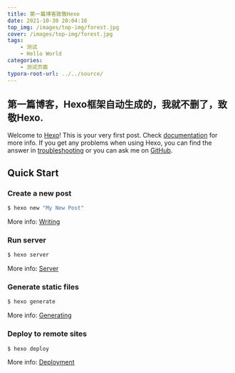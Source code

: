 ```yaml
---
title: 第一篇博客致敬Hexo
date: 2021-10-30 20:04:16
top_img: /images/top-img/forest.jpg
cover: /images/top-img/forest.jpg
tags:
    - 测试
    - Hello World
categories:
    - 测试页面
typora-root-url: ../../source/
---
```


第一篇博客，Hexo框架自动生成的，我就不删了，致敬Hexo.
----------
Welcome to [Hexo](https://hexo.io/)! This is your very first post. Check [documentation](https://hexo.io/docs/) for more info. If you get any problems when using Hexo, you can find the answer in [troubleshooting](https://hexo.io/docs/troubleshooting.html) or you can ask me on [GitHub](https://github.com/hexojs/hexo/issues).

## Quick Start

### Create a new post

``` bash
$ hexo new "My New Post"
```

More info: [Writing](https://hexo.io/docs/writing.html)

### Run server

``` bash
$ hexo server
```

More info: [Server](https://hexo.io/docs/server.html)

### Generate static files

``` bash
$ hexo generate
```

More info: [Generating](https://hexo.io/docs/generating.html)

### Deploy to remote sites

``` bash
$ hexo deploy
```

More info: [Deployment](https://hexo.io/docs/one-command-deployment.html)
